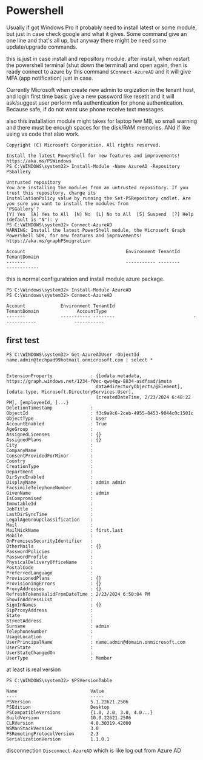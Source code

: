 # Powershell

Usually if got Windows Pro it probably need to install latest or some module, but just in case check google and what it gives. Some command give an one line and that's all up, but anyway there might be need some update/upgrade commands.

this is just in case install and repository module. after install, when restart the powershell terminal (shut down the terminal) and open again, then is ready connect to azure by this command `$Connect-AzureAD` and it will give MFA (app notification) just in case.

Currently Microsoft when create new admin to orgization in the tenant host, and login first time basic give a new password like resetit and it will ask/suggest user perform mfa authentication for phone authentication. Because safe, if do not want use phone receive text messages.

also this installation module might takes for laptop few MB, so small warning and there must be enough spaces for the disk/RAM memories. ANd if like using vs code that also work.

```
Copyright (C) Microsoft Corporation. All rights reserved.

Install the latest PowerShell for new features and improvements! https://aka.ms/PSWindows
PS C:\WINDOWS\system32> Install-Module -Name AzureAD -Repository PSGallery

Untrusted repository
You are installing the modules from an untrusted repository. If you trust this repository, change its
InstallationPolicy value by running the Set-PSRepository cmdlet. Are you sure you want to install the modules from
'PSGallery'?
[Y] Yes  [A] Yes to All  [N] No  [L] No to All  [S] Suspend  [?] Help (default is "N"): y
PS C:\WINDOWS\system32> Connect-AzureAD
WARNING: Install the latest PowerShell module, the Microsoft Graph PowerShell SDK, for new features and improvements!
https://aka.ms/graphPSmigration

Account                                     Environment TenantId                             TenantDomain
-------                                     ----------- --------                             ------------
```

this is normal configurateion and install module azure package.
```
PS C:\Windows\system32> Install-Module AzureAD 
PS C:\Windows\system32> Connect-AzureAD

Account             Environment TenantId                             TenantDomain              AccountType
-------             ----------- --------                             ------------              -----------
```

## first test

```
PS C:\WINDOWS\system32> Get-AzureADUser -ObjectId name.admin@techpad99hotmail.onmicrosoft.com | select *


ExtensionProperty              : {[odata.metadata, https://graph.windows.net/1234-f0ec-qwe4qw-8834-asdfsad/$meta
                                 data#directoryObjects/@Element], [odata.type, Microsoft.DirectoryServices.User],
                                 [createdDateTime, 2/23/2024 6:48:22 PM], [employeeId, ]...}
DeletionTimestamp              :
ObjectId                       : f3c9a9c6-2ceb-4955-8453-9044c0c1501c
ObjectType                     : User
AccountEnabled                 : True
AgeGroup                       :
AssignedLicenses               : {}
AssignedPlans                  : {}
City                           :
CompanyName                    :
ConsentProvidedForMinor        :
Country                        :
CreationType                   :
Department                     :
DirSyncEnabled                 :
DisplayName                    : admin admin
FacsimileTelephoneNumber       :
GivenName                      : admin
IsCompromised                  :
ImmutableId                    :
JobTitle                       :
LastDirSyncTime                :
LegalAgeGroupClassification    :
Mail                           :
MailNickName                   : first.last
Mobile                         :
OnPremisesSecurityIdentifier   :
OtherMails                     : {}
PasswordPolicies               :
PasswordProfile                :
PhysicalDeliveryOfficeName     :
PostalCode                     :
PreferredLanguage              :
ProvisionedPlans               : {}
ProvisioningErrors             : {}
ProxyAddresses                 : {}
RefreshTokensValidFromDateTime : 2/23/2024 6:50:04 PM
ShowInAddressList              :
SignInNames                    : {}
SipProxyAddress                :
State                          :
StreetAddress                  :
Surname                        : admin
TelephoneNumber                :
UsageLocation                  :
UserPrincipalName              : name.admin@domain.onmicrosoft.com
UserState                      :
UserStateChangedOn             :
UserType                       : Member

```

at least is real version 
```
PS C:\WINDOWS\system32> $PSVersionTable

Name                           Value
----                           -----
PSVersion                      5.1.22621.2506
PSEdition                      Desktop
PSCompatibleVersions           {1.0, 2.0, 3.0, 4.0...}
BuildVersion                   10.0.22621.2506
CLRVersion                     4.0.30319.42000
WSManStackVersion              3.0
PSRemotingProtocolVersion      2.3
SerializationVersion           1.1.0.1
```
disconnection `Disconnect-AzureAD` which is like log out from Azure AD






